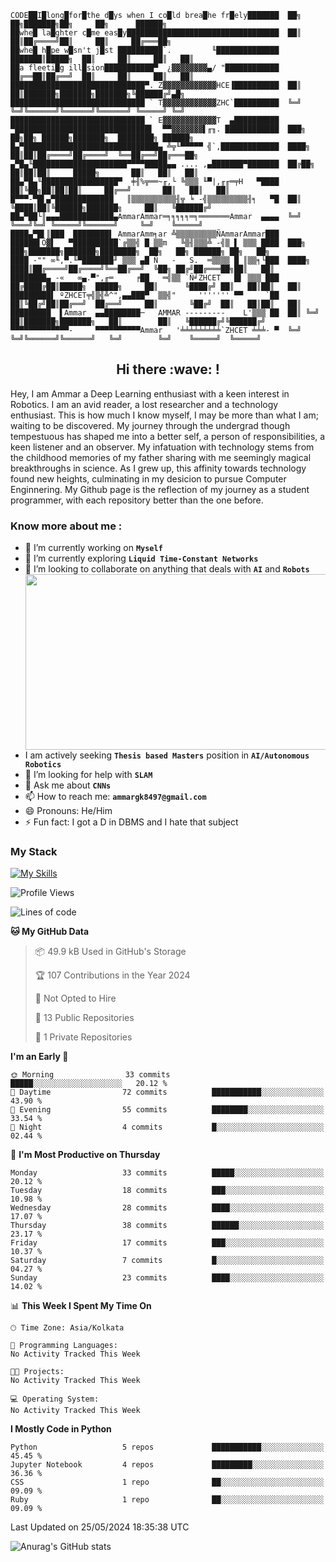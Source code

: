 
```
CODE██I█long█for█the d█ys when I co█ld brea█he fr█ely███████  ██╗  ██╗███████╗██╗     ██╗      ██████╗
██whe█ la█ghter c█me eas█y██████████████████████████████████  ██║  ██║██╔════╝██║     ██║     ██╔═══██╗
██whe█ h█pe w█sn't j█st ██████████`.         ╙██████████████  ███████║█████╗  ██║     ██║     ██║   ██║
██a fleeti█g ill█sion███████████▀  ¿▓▓▓▓▓▓▓▓▄/ "████████████  ██╔══██║██╔══╝  ██║     ██║     ██║   ██║
██████████████████████████████▀. Z▓▓▓▓▓▓▓▓▓▓▓▓HCE▐██████████  ██║  ██║███████╗███████╗███████╗╚██████╔╝▄█╗
██████████████████████████████ ` T▓▓▓▓▓▓▓▓▓▓▓▓ZHC`██████████  ╚═╝  ╚═╝╚══════╝╚══════╝╚══════╝ ╚═════╝ ╚═╝
██████████████████████████████ ` E▓▓▓▓▓▓▓▓▓▓▓▓T  ▄██████████
▀██████████████████████████████▌  ▀▀▓▓▓▓▓▓▓▌╓╖. ████████████  ███╗   ██╗██╗ ██████╗███████╗  ████████╗ ██████╗
█▄▀██████████████████████████████▄ ╩╦╙▀▀▀▀▀ ╣`,█████████████  ████╗  ██║██║██╔════╝██╔════╝  ╚══██╔══╝██╔═══██╗
▄▀█▄╙█████████████████████▀▀▀▀█████▄▄ .... ,▄███████▀███████  ██╔██╗ ██║██║██║     █████╗       ██║   ██║   ██║
██▄▀█▄╙█████████████████▀  ╪╢%╦══~╓,└ ╚▒▒▒ ╙▀|,╓╓═╤H   ▀████  ██║╚██╗██║██║██║     ██╔══╝       ██║   ██║   ██║
█▀▀▀-▀█▌▄▀█████████████   ║▒▒▒▒▒▒▒▒▒▒╢╦ ╘ -╣▒▒▒▒▒▒▒▒▒╢╕   ▀█  ██║ ╚████║██║╚██████╗███████╗     ██║   ╚██████╔╝
██▄▀██└║▄▄▄████████████▄AmmarAmmar═╕╕╕╕╕═╕═══════Ammar  ▄▄▄▄  ╚═╝  ╚═══╝╚═╝ ╚═════╝╚══════╝     ╚═╝    ╚═════╝
████▄▀█▌║███  ████████▌ AmmarAmm╕ar ╩▒▒▒▒▒▒▒▒▒ÑAmmarAmmar███
██████▌Ö▓▌   ▀██████████`╔▒▒╣ █ ▒▒m   ╚▒╢▒▒▒╩ -╣▒ ▌ ▒▒▒ ████  ███╗   ███╗███████╗███████╗████████╗  ██╗   ██╗ ██████╗ ██╗   ██╗
████ -"" ∞╙,▀.╙▀███████╜ ▒▒▒ ▄█ Ñ   -   S.  ═▒▒▒▒ █ ║▒▒╕└███  ████╗ ████║██╔════╝██╔════╝╚══██╔══╝  ╚██╗ ██╔╝██╔═══██╗██║   ██║
████████▄ -«   ∞▄.▀",╓═     ╒██   ═╣▒▒ `Ñ╛ZHCET   █▌ ▒▒▒ ███  ██╔████╔██║█████╗  █████╗     ██║      ╚████╔╝ ██║   ██║██║   ██║
█████████▌ ºZHCET╤╣▒╣╩^",▄▄███▀  ▒▒╣"     ''''''' ▀▀     `██  ██║╚██╔╝██║██╔══╝  ██╔══╝     ██║       ╚██╔╝  ██║   ██║██║   ██║
█████████  ▌Ammar  ▄▄████████─   AMMAR ---------    L'▒▒▒ ██  ██║ ╚═╝ ██║███████╗███████╗   ██║        ██║   ╚██████╔╝╚██████╔╝
▀▀▀▀▀▀▀▀▀▀▀▀▀-     ▀▀▀▀▀▀▀▀▀▀Ammar   '╧╧╧╧╧╧╧╧╧`ZHCET ╧╧╧- ▀  ╚═╝     ╚═╝╚══════╝╚══════╝   ╚═╝        ╚═╝    ╚═════╝  ╚═════╝
```

<h2 align="center">Hi there :wave: !</h2>

Hey, I am Ammar a Deep Learning enthusiast with a keen interest in Robotics. I am an avid reader, a lost researcher and a technology enthusiast. This is how much I know myself, I may be more than what I am; waiting to be discovered. My journey through the undergrad though tempestuous has shaped me into a better self, a person of responsibilities, a keen listener and an observer. My infatuation with technology stems from the childhood memories of my father sharing with me seemingly magical breakthroughs in science. As I grew up, this affinity towards technology found new heights, culminating in my desicion to pursue Computer Enginnering. My Github page is the reflection of my journey as a student programmer, with each repository better than the one before. 

### Know more about me :

- 🔭 I’m currently working on **```Myself```**
- 🌱 I’m currently exploring **```Liquid Time-Constant Networks```**
- 👯 I’m looking to collaborate on anything that deals with **```AI```** and **```Robots```**
-   <img align="right" width="500" height="281" src="https://github.com/MohammadAmmargk8497/MohammadAmmargk8497/assets/75717701/8641ace6-d379-4c47-8c37-c3e8d3fc60a1"> I am actively      seeking **```Thesis based Masters```** position in **```AI/Autonomous Robotics```** 
- 🤔 I’m looking for help with **```SLAM```**
- 💬 Ask me about **```CNNs```**
- 📫 How to reach me: **```ammargk8497@gmail.com```**
- 😄 Pronouns: He/Him
- ⚡ Fun fact: I got a D in DBMS and I hate that subject




### My Stack

[![My Skills](https://skillicons.dev/icons?i=vscode,py,pytorch,apple,arduino,raspberrypi,ubuntu,ros,c,cpp,cmake,discord,docker,git,github,latex,md,notion,pycharm,stackoverflow,sklearn,tensorflow&perline=6)](https://skillicons.dev)


<!--START_SECTION:waka-->
![Profile Views](http://img.shields.io/badge/Profile%20Views-0-blue)

![Lines of code](https://img.shields.io/badge/From%20Hello%20World%20I%27ve%20Written-436.2%20thousand%20lines%20of%20code-blue)

**🐱 My GitHub Data** 

> 📦 49.9 kB Used in GitHub's Storage 
 > 
> 🏆 107 Contributions in the Year 2024
 > 
> 🚫 Not Opted to Hire
 > 
> 📜 13 Public Repositories 
 > 
> 🔑 1 Private Repositories 
 > 
**I'm an Early 🐤** 

```text
🌞 Morning                33 commits          █████░░░░░░░░░░░░░░░░░░░░   20.12 % 
🌆 Daytime                72 commits          ███████████░░░░░░░░░░░░░░   43.90 % 
🌃 Evening                55 commits          ████████░░░░░░░░░░░░░░░░░   33.54 % 
🌙 Night                  4 commits           █░░░░░░░░░░░░░░░░░░░░░░░░   02.44 % 
```
📅 **I'm Most Productive on Thursday** 

```text
Monday                   33 commits          █████░░░░░░░░░░░░░░░░░░░░   20.12 % 
Tuesday                  18 commits          ███░░░░░░░░░░░░░░░░░░░░░░   10.98 % 
Wednesday                28 commits          ████░░░░░░░░░░░░░░░░░░░░░   17.07 % 
Thursday                 38 commits          ██████░░░░░░░░░░░░░░░░░░░   23.17 % 
Friday                   17 commits          ███░░░░░░░░░░░░░░░░░░░░░░   10.37 % 
Saturday                 7 commits           █░░░░░░░░░░░░░░░░░░░░░░░░   04.27 % 
Sunday                   23 commits          ████░░░░░░░░░░░░░░░░░░░░░   14.02 % 
```


📊 **This Week I Spent My Time On** 

```text
🕑︎ Time Zone: Asia/Kolkata

💬 Programming Languages: 
No Activity Tracked This Week

🐱‍💻 Projects: 
No Activity Tracked This Week

💻 Operating System: 
No Activity Tracked This Week
```

**I Mostly Code in Python** 

```text
Python                   5 repos             ███████████░░░░░░░░░░░░░░   45.45 % 
Jupyter Notebook         4 repos             █████████░░░░░░░░░░░░░░░░   36.36 % 
CSS                      1 repo              ██░░░░░░░░░░░░░░░░░░░░░░░   09.09 % 
Ruby                     1 repo              ██░░░░░░░░░░░░░░░░░░░░░░░   09.09 % 
```




 Last Updated on 25/05/2024 18:35:38 UTC
<!--END_SECTION:waka-->




![Anurag's GitHub stats](https://github-readme-stats.vercel.app/api?username=MohammadAmmargk8497&show_icons=true&theme=radical)




